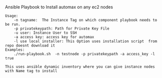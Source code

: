 Ansible Playbook to Install automax on any ec2 nodes

    Usage:
        -n tagname:  The Instance Tag on which component playbook needs to be run.
        -p privatekeypath: Path for Private Key File
        -u user: Instance User to SSH
        -a access key: access key for automax
        -l use local installer: This Option uses installation script  from  repo doesnt download it
    Examples:
        ./run-playbook.sh  -n testnode -p privatekeypath -a access_key -l true

    This uses ansible dynamic inventory where you can give instance nodes with Name tag to install